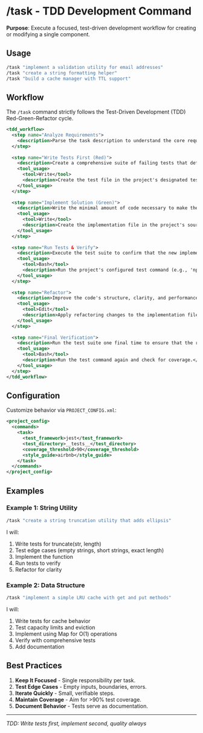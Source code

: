 # /task - TDD Development Command

**Purpose**: Execute a focused, test-driven development workflow for creating or modifying a single component.

## Usage
```bash
/task "implement a validation utility for email addresses"
/task "create a string formatting helper"
/task "build a cache manager with TTL support"
```

## Workflow

The `/task` command strictly follows the Test-Driven Development (TDD) Red-Green-Refactor cycle.

```xml
<tdd_workflow>
  <step name="Analyze Requirements">
    <description>Parse the task description to understand the core requirements, identify key functionality, and determine the necessary test cases.</description>
  </step>
  
  <step name="Write Tests First (Red)">
    <description>Create a comprehensive suite of failing tests that define the component's behavior, including edge cases and error conditions.</description>
    <tool_usage>
      <tool>Write</tool>
      <description>Create the test file in the project's designated test directory.</description>
    </tool_usage>
  </step>
  
  <step name="Implement Solution (Green)">
    <description>Write the minimal amount of code necessary to make the previously written tests pass.</description>
    <tool_usage>
      <tool>Write</tool>
      <description>Create the implementation file in the project's source directory.</description>
    </tool_usage>
  </step>
  
  <step name="Run Tests & Verify">
    <description>Execute the test suite to confirm that the new implementation passes all tests.</description>
    <tool_usage>
      <tool>Bash</tool>
      <description>Run the project's configured test command (e.g., 'npm test', 'pytest').</description>
    </tool_usage>
  </step>
  
  <step name="Refactor">
    <description>Improve the code's structure, clarity, and performance without changing its external behavior. The test suite ensures that no functionality is broken during this phase.</description>
    <tool_usage>
      <tool>Edit</tool>
      <description>Apply refactoring changes to the implementation file.</description>
    </tool_usage>
  </step>
  
  <step name="Final Verification">
    <description>Run the test suite one final time to ensure that the refactored code still passes all tests and meets all quality gates (e.g., test coverage).</description>
    <tool_usage>
      <tool>Bash</tool>
      <description>Run the test command again and check for coverage.</description>
    </tool_usage>
  </step>
</tdd_workflow>
```

## Configuration

Customize behavior via `PROJECT_CONFIG.xml`:
```xml
<project_config>
  <commands>
    <task>
      <test_framework>jest</test_framework>
      <test_directory>__tests__</test_directory>
      <coverage_threshold>90</coverage_threshold>
      <style_guide>airbnb</style_guide>
    </task>
  </commands>
</project_config>
```

## Examples

### Example 1: String Utility
```bash
/task "create a string truncation utility that adds ellipsis"
```

I will:
1. Write tests for truncate(str, length)
2. Test edge cases (empty strings, short strings, exact length)
3. Implement the function
4. Run tests to verify
5. Refactor for clarity

### Example 2: Data Structure
```bash
/task "implement a simple LRU cache with get and put methods"
```

I will:
1. Write tests for cache behavior
2. Test capacity limits and eviction
3. Implement using Map for O(1) operations
4. Verify with comprehensive tests
5. Add documentation

## Best Practices

1.  **Keep It Focused** - Single responsibility per task.
2.  **Test Edge Cases** - Empty inputs, boundaries, errors.
3.  **Iterate Quickly** - Small, verifiable steps.
4.  **Maintain Coverage** - Aim for >90% test coverage.
5.  **Document Behavior** - Tests serve as documentation.

---
*TDD: Write tests first, implement second, quality always*